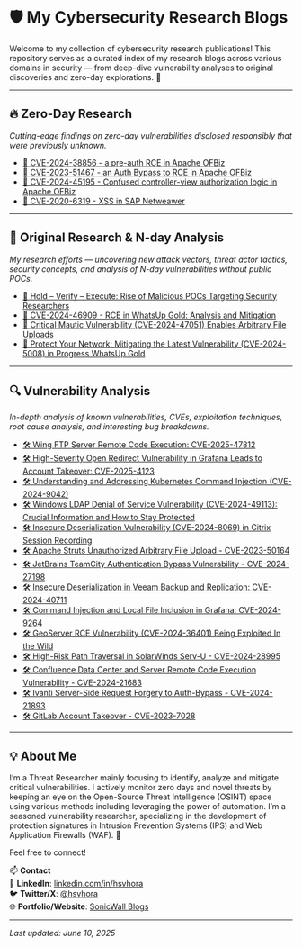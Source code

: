 # 🛡️ My Cybersecurity Research Blogs

Welcome to my collection of cybersecurity research publications! This repository serves as a curated index of my research blogs across various domains in security — from deep-dive vulnerability analyses to original discoveries and zero-day explorations. 🚀

---

## 🔥 Zero-Day Research
*Cutting-edge findings on zero-day vulnerabilities disclosed responsibly that were previously unknown.*

- [📌 CVE-2024-38856 - a pre-auth RCE in Apache OFBiz](https://www.sonicwall.com/blog/sonicwall-discovers-second-critical-apache-ofbiz-zero-day-vulnerability)
- [📌 CVE-2023-51467 - an Auth Bypass to RCE in Apache OFBiz](https://www.sonicwall.com/blog/sonicwall-discovers-critical-apache-ofbiz-zero-day-authbiz)
- [📌 CVE-2024-45195 - Confused controller-view authorization logic in Apache OFBiz](https://seclists.org/oss-sec/2024/q3/242)
- [📌 CVE-2020-6319 - XSS in SAP Netweawer](https://www.sap.com/documents/2022/02/089613a0-167e-0010-bca6-c68f7e60039b.html)

---

## 🔬 Original Research & N-day Analysis
*My research efforts — uncovering new attack vectors, threat actor tactics, security concepts, and analysis of N-day vulnerabilities without public POCs.*

- [🔬 Hold – Verify – Execute: Rise of Malicious POCs Targeting Security Researchers](https://www.cybersecurity-insiders.com/hold-verify-execute-rise-of-malicious-pocs-targeting-security-researchers/)
- [🔬 CVE-2024-46909 - RCE in WhatsUp Gold: Analysis and Mitigation](https://www.sonicwall.com/blog/remote-code-execution-vulnerability-in-whatsup-gold-cve-2024-46909-analysis-and-mitigation)
- [🔬 Critical Mautic Vulnerability (CVE-2024-47051) Enables Arbitrary File Uploads](https://www.sonicwall.com/blog/critical-mautic-vulnerability-cve-2024-47051-enables-arbitrary-file-uploads)
- [🔬 Protect Your Network: Mitigating the Latest Vulnerability (CVE-2024-5008) in Progress WhatsUp Gold](https://www.sonicwall.com/blog/protect-your-network-mitigating-the-latest-vulnerability-cve-2024-5008-in-progress-whatsup-gold)

---

## 🔍 Vulnerability Analysis
*In-depth analysis of known vulnerabilities, CVEs, exploitation techniques, root cause analysis, and interesting bug breakdowns.*

- [🛠️ Wing FTP Server Remote Code Execution: CVE-2025-47812](https://www.sonicwall.com/blog/wing-ftp-server-remote-code-execution-cve-2025-47812)
- [🛠️ High-Severity Open Redirect Vulnerability in Grafana Leads to Account Takeover: CVE-2025-4123](https://www.sonicwall.com/blog/high-severity-open-redirect-vulnerability-in-grafana-leads-to-account-takeover-cve-2025-4123)
- [🛠️ Understanding and Addressing Kubernetes Command Injection (CVE-2024-9042)](https://www.sonicwall.com/blog/understanding-and-addressing-kubernetes-command-injection-cve-2024-9042-)
- [🛠️ Windows LDAP Denial of Service Vulnerability (CVE-2024-49113): Crucial Information and How to Stay Protected](https://www.sonicwall.com/blog/windows-ldap-dos-vulnerability-cve-2024-49113-what-you-need-to-know-and-tips-for-staying-protected)
- [🛠️ Insecure Deserialization Vulnerability (CVE-2024-8069) in Citrix Session Recording](https://www.sonicwall.com/blog/insecure-deserialization-vulnerability-cve-2024-8069-in-citrix-session-recording)
- [🛠️ Apache Struts Unauthorized Arbitrary File Upload - CVE-2023-50164](https://www.sonicwall.com/blog/apache-struts-unauthorized-arbitrary-file-upload)
- [🛠️ JetBrains TeamCity Authentication Bypass Vulnerability - CVE-2024-27198](https://www.sonicwall.com/blog/jetbrains-teamcity-authentication-bypass-vulnerabilities)
- [🛠️ Insecure Deserialization in Veeam Backup and Replication: CVE-2024-40711](https://www.sonicwall.com/blog/insecure-deserialization-in-veeam-backup-and-replication-cve-2024-40711)
- [🛠️ Command Injection and Local File Inclusion in Grafana: CVE-2024-9264](https://www.sonicwall.com/blog/command-injection-and-local-file-inclusion-in-grafana-cve-2024-9264)
- [🛠️ GeoServer RCE Vulnerability (CVE-2024-36401) Being Exploited In the Wild](https://www.sonicwall.com/blog/geoserver-rce-vulnerability-cve-2024-36401-being-exploited-in-the-wild)
- [🛠️ High-Risk Path Traversal in SolarWinds Serv-U - CVE-2024-28995](https://www.sonicwall.com/blog/high-risk-path-traversal-in-solarwinds-serv-u)
- [🛠️ Confluence Data Center and Server Remote Code Execution Vulnerability - CVE-2024-21683](https://www.sonicwall.com/blog/confluence-data-center-and-server-remote-code-execution-vulnerability)
- [🛠️ Ivanti Server-Side Request Forgery to Auth-Bypass - CVE-2024-21893](https://www.sonicwall.com/blog/ivanti-server-side-request-forgery-to-auth-bypass)
- [🛠️ GitLab Account Takeover - CVE-2023-7028](https://www.sonicwall.com/blog/gitlab-account-takeover)

---

## 💡 About Me

I’m a Threat Researcher mainly focusing to identify, analyze and mitigate critical vulnerabilities. I actively monitor zero days and novel threats by keeping an eye on the Open-Source Threat Intelligence (OSINT) space using various methods including leveraging the power of automation. I’m a seasoned vulnerability researcher, specializing in the development of protection signatures in Intrusion Prevention Systems (IPS) and Web Application Firewalls (WAF). 🧱

Feel free to connect!

📫 **Contact**  
🔗 **LinkedIn**: [linkedin.com/in/hsvhora](https://in.linkedin.com/in/hsvhora)  
🐦 **Twitter/X**: [@hsvhora](https://twitter.com/hsvhora)  
🌐 **Portfolio/Website**: [SonicWall Blogs](https://www.sonicwall.com/blog/authors/hasib-vhora)

---
*Last updated: June 10, 2025*
